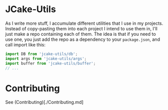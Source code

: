 # JCake-Utils

As I write more stuff, I accumulate different utilities that I use in my projects.
Instead of copy-pasting them into each project I intend to use them in, I'll just make a repo containing each of them. 
The idea is that if you need to use one, you just add the repo as a dependency to your `package.json`, and call import
like this:

```typescript
import DB from 'jcake-utils/db';
import args from 'jcake-utils/args';
import buffer from 'jcake-utils/buffer';
// ...
```

# Contributing

See (Contributing)[./Contributing.md]